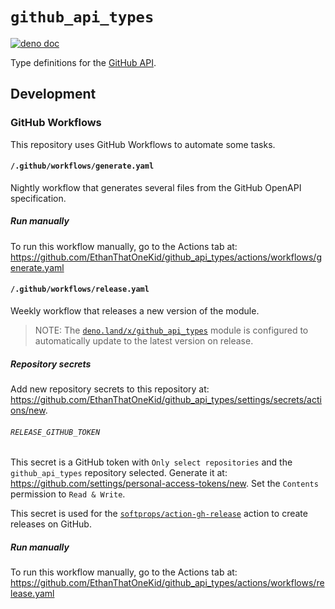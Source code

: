 # `github_api_types`

[![deno doc](https://doc.deno.land/badge.svg)](https://doc.deno.land/https://etok.codes/github_api_types/raw/main/mod.ts)

Type definitions for the [GitHub API](https://docs.github.com/en/rest).

## Development

### GitHub Workflows

This repository uses GitHub Workflows to automate some tasks.

#### `/.github/workflows/generate.yaml`

Nightly workflow that generates several files from the GitHub OpenAPI
specification.

##### Run manually

To run this workflow manually, go to the Actions tab at:
<https://github.com/EthanThatOneKid/github_api_types/actions/workflows/generate.yaml>

#### `/.github/workflows/release.yaml`

Weekly workflow that releases a new version of the module.

> NOTE: The
> [`deno.land/x/github_api_types`](https://deno.land/x/github_api_types) module
> is configured to automatically update to the latest version on release.

##### Repository secrets

Add new repository secrets to this repository at:
<https://github.com/EthanThatOneKid/github_api_types/settings/secrets/actions/new>.

###### `RELEASE_GITHUB_TOKEN`

This secret is a GitHub token with `Only select repositories` and the
`github_api_types` repository selected. Generate it at:
<https://github.com/settings/personal-access-tokens/new>. Set the `Contents`
permission to `Read & Write`.

This secret is used for the
[`softprops/action-gh-release`](https://github.com/softprops/action-gh-release#readme)
action to create releases on GitHub.

##### Run manually

To run this workflow manually, go to the Actions tab at:
<https://github.com/EthanThatOneKid/github_api_types/actions/workflows/release.yaml>
